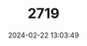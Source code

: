 ---
title: "2719"
category: "Bedotia geayi"
draft: false
date: 2024-02-22 13:03:49
languages:
  English: ["Zona"]
---